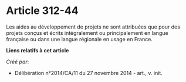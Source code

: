 # Article 312-44

Les aides au développement de projets ne sont attribuées que pour des projets conçus et écrits intégralement ou
principalement en langue française ou dans une langue régionale en usage en France.

**Liens relatifs à cet article**

_Créé par_:

  - Délibération n°2014/CA/11 du 27 novembre 2014 - art., v. init.
